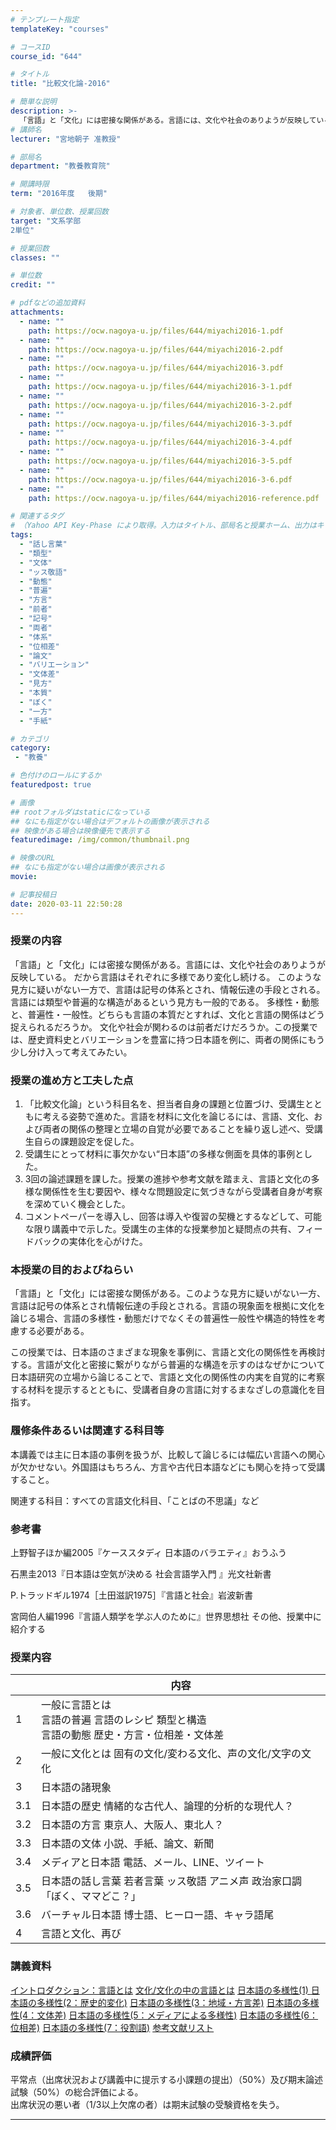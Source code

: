 ```yaml
---
# テンプレート指定
templateKey: "courses"

# コースID
course_id: "644"

# タイトル
title: "比較文化論-2016"

# 簡単な説明
description: >-
  「言語」と「文化」には密接な関係がある。言語には、文化や社会のありようが反映している。だから言語はそれぞれに多様であり変化し続ける。このような見方に疑いがない一方で、言語は記号の体系とされ、情報伝達の手段とされる。言語には類型や普遍的な構造があるという見方も一般的である。多様性・動態と、普遍性・一般性。どちらも言語の本質だとすれば、文化と言語の関係はどう捉えられるだろうか。文化や社会が関わるのは前 ....
# 講師名
lecturer: "宮地朝子 准教授"

# 部局名
department: "教養教育院"

# 開講時限
term: "2016年度	後期"

# 対象者、単位数、授業回数
target: "文系学部
2単位"

# 授業回数
classes: ""

# 単位数
credit: ""

# pdfなどの追加資料
attachments:
  - name: "" 
    path: https://ocw.nagoya-u.jp/files/644/miyachi2016-1.pdf
  - name: "" 
    path: https://ocw.nagoya-u.jp/files/644/miyachi2016-2.pdf
  - name: "" 
    path: https://ocw.nagoya-u.jp/files/644/miyachi2016-3.pdf
  - name: "" 
    path: https://ocw.nagoya-u.jp/files/644/miyachi2016-3-1.pdf
  - name: "" 
    path: https://ocw.nagoya-u.jp/files/644/miyachi2016-3-2.pdf
  - name: "" 
    path: https://ocw.nagoya-u.jp/files/644/miyachi2016-3-3.pdf
  - name: "" 
    path: https://ocw.nagoya-u.jp/files/644/miyachi2016-3-4.pdf
  - name: "" 
    path: https://ocw.nagoya-u.jp/files/644/miyachi2016-3-5.pdf
  - name: "" 
    path: https://ocw.nagoya-u.jp/files/644/miyachi2016-3-6.pdf
  - name: "" 
    path: https://ocw.nagoya-u.jp/files/644/miyachi2016-reference.pdf

# 関連するタグ
# （Yahoo API Key-Phase により取得。入力はタイトル、部局名と授業ホーム、出力はキーフレーズ（tags））
tags:
  - "話し言葉"
  - "類型"
  - "文体"
  - "ッス敬語"
  - "動態"
  - "普遍"
  - "方言"
  - "前者"
  - "記号"
  - "両者"
  - "体系"
  - "位相差"
  - "論文"
  - "バリエーション"
  - "文体差"
  - "見方"
  - "本質"
  - "ぼく"
  - "一方"
  - "手紙"

# カテゴリ
category:
 - "教養"

# 色付けのロールにするか
featuredpost: true

# 画像
## rootフォルダはstaticになっている
## なにも指定がない場合はデフォルトの画像が表示される
## 映像がある場合は映像優先で表示する
featuredimage: /img/common/thumbnail.png

# 映像のURL
## なにも指定がない場合は画像が表示される
movie: 

# 記事投稿日
date: 2020-03-11 22:50:28
---
```


### 授業の内容

「言語」と「文化」には密接な関係がある。言語には、文化や社会のありようが反映している。
だから言語はそれぞれに多様であり変化し続ける。
このような見方に疑いがない一方で、言語は記号の体系とされ、情報伝達の手段とされる。
言語には類型や普遍的な構造があるという見方も一般的である。
多様性・動態と、普遍性・一般性。どちらも言語の本質だとすれば、文化と言語の関係はどう捉えられるだろうか。
文化や社会が関わるのは前者だけだろうか。この授業では、歴史資料史とバリエーションを豊富に持つ日本語を例に、両者の関係にもう少し分け入って考えてみたい。


### 授業の進め方と工夫した点
1. 	「比較文化論」という科目名を、担当者自身の課題と位置づけ、受講生とともに考える姿勢で進めた。言語を材料に文化を論じるには、言語、文化、および両者の関係の整理と立場の自覚が必要であることを繰り返し述べ、受講生自らの課題設定を促した。
2. 	受講生にとって材料に事欠かない“日本語”の多様な側面を具体的事例とした。
3. 	3回の論述課題を課した。授業の進捗や参考文献を踏まえ、言語と文化の多様な関係性を生む要因や、様々な問題設定に気づきながら受講者自身が考察を深めていく機会とした。
4. 	コメントペーパーを導入し、回答は導入や復習の契機とするなどして、可能な限り講義中で示した。受講生の主体的な授業参加と疑問点の共有、フィードバックの実体化を心がけた。






### 本授業の目的およびねらい

「言語」と「文化」には密接な関係がある。このような見方に疑いがない一方、言語は記号の体系とされ情報伝達の手段とされる。言語の現象面を根拠に文化を論じる場合、言語の多様性・動態だけでなくその普遍性一般性や構造的特性を考慮する必要がある。


この授業では、日本語のさまざまな現象を事例に、言語と文化の関係性を再検討する。言語が文化と密接に繋がりながら普遍的な構造を示すのはなぜかについて日本語研究の立場から論じることで、言語と文化の関係性の内実を自覚的に考察する材料を提示するとともに、受講者自身の言語に対するまなざしの意識化を目指す。


### 履修条件あるいは関連する科目等
本講義では主に日本語の事例を扱うが、比較して論じるには幅広い言語への関心が欠かせない。外国語はもちろん、方言や古代日本語などにも関心を持って受講すること。


関連する科目：すべての言語文化科目、「ことばの不思議」など


### 参考書

上野智子ほか編2005『ケーススタディ 日本語のバラエティ』おうふう


石黒圭2013『日本語は空気が決める 社会言語学入門 』光文社新書


P.トラッドギル1974［土田滋訳1975］『言語と社会』岩波新書


宮岡伯人編1996『言語人類学を学ぶ人のために』世界思想社 その他、授業中に紹介する


### 授業内容

|    | 内容 |
|--- | ----------|
|1   | 一般に言語とは<br>言語の普遍 言語のレシピ 類型と構造<br>言語の動態 歴史・方言・位相差・文体差|
|2   | 一般に文化とは 固有の文化/変わる文化、声の文化/文字の文化                      |
|3   | 日本語の諸現象                                             |
|3.1 | 日本語の歴史 情緒的な古代人、論理的分析的な現代人？                          |
|3.2 | 日本語の方言 東京人、大阪人、東北人？                                 |
|3.3 | 日本語の文体 小説、手紙、論文、新聞                                  |
|3.4 | メディアと日本語 電話、メール、LINE、ツイート                           |
|3.5 | 日本語の話し言葉 若者言葉 ッス敬語 アニメ声 政治家口調「ぼく、ママどこ？」             |
|3.6 | バーチャル日本語 博士語、ヒーロー語、キャラ語尾                            |
|4   | 言語と文化、再び  |


### 講義資料

[イントロダクション：言語とは](https://ocw.nagoya-u.jp/files/644/miyachi2016-1.pdf) 
[文化/文化の中の言語とは](https://ocw.nagoya-u.jp/files/644/miyachi2016-2.pdf) 
[日本語の多様性(1) ](https://ocw.nagoya-u.jp/files/644/miyachi2016-3.pdf) 
[日本語の多様性(2：歴史的変化)](https://ocw.nagoya-u.jp/files/644/miyachi2016-3-1.pdf) 
[日本語の多様性(3：地域・方言差)](https://ocw.nagoya-u.jp/files/644/miyachi2016-3-2.pdf) 
[日本語の多様性(4：文体差)](https://ocw.nagoya-u.jp/files/644/miyachi2016-3-3.pdf) 
[日本語の多様性(5：メディアによる多様性)](https://ocw.nagoya-u.jp/files/644/miyachi2016-3-4.pdf) 
[日本語の多様性(6：位相差)](https://ocw.nagoya-u.jp/files/644/miyachi2016-3-5.pdf) 
[日本語の多様性(7：役割語)](https://ocw.nagoya-u.jp/files/644/miyachi2016-3-6.pdf) 
[参考文献リスト](https://ocw.nagoya-u.jp/files/644/miyachi2016-reference.pdf) 






### 成績評価
平常点（出席状況および講義中に提示する小課題の提出）（50%）及び期末論述試験（50%）の総合評価による。
<br>
出席状況の悪い者（1/3以上欠席の者）は期末試験の受験資格を失う。



-----